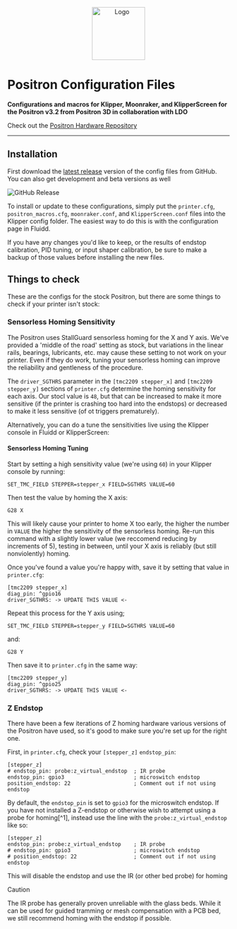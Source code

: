 <p align="center">
   <img width="120px" height="120x" title="Logo" src="https://github.com/Positron3D/Positron/raw/main/Media%20and%20logos/Logos/Positron%20V3%20logo%20light.png">
</p>

# Positron Configuration Files
**Configurations and macros for Klipper, Moonraker, and KlipperScreen for the Positron v3.2 from Positron 3D in collaboration with LDO**

Check out the [Positron Hardware Repository](https://github.com/Positron3D/Positron)

---
## Installation

First download the [latest release](https://github.com/Positron3D/PositronConfig/releases/latest) version of the config files from GitHub. You can also get development and beta versions as well

![GitHub Release](https://img.shields.io/github/v/release/Positron3D/PositronConfig?sort=semver&style=for-the-badge)

To install or update to these configurations, simply put the `printer.cfg`, `positron_macros.cfg`, `moonraker.conf`, and `KlipperScreen.conf` files into the Klipper config folder. The easiest way to do this is with the configuration page in Fluidd.

If you have any changes you'd like to keep, or the results of endstop calibration, PID tuning, or input shaper calibration, be sure to make a backup of those values before installing the new files.

## Things to check
These are the configs for the stock Positron, but there are some things to check if your printer isn't stock:


### Sensorless Homing Sensitivity

The Positron uses StallGuard sensorless homing for the X and Y axis. We've provided a 'middle of the road' setting as stock, but variations in the linear rails, bearings, lubricants, etc. may cause these setting to not work on your printer. Even if they do work, tuning your sensorless homing can improve the reliability and gentleness of the procedure.

The `driver_SGTHRS` parameter in the `[tmc2209 stepper_x]` and `[tmc2209 stepper_y]` sections of `printer.cfg` determine the homing sensitivity for each axis. Our stocl value is `48`, but that can be increased to make it more sensitive (if the printer is crashing too hard into the endstops) or decreased to make it less sensitive (of ot triggers prematurely).

Alternatively, you can do a tune the sensitivities live using the Klipper console in Fluidd or KlipperScreen:

#### Sensorless Homing Tuning

Start by setting a high sensitivity value (we're using `60`) in your Klipper console by running:

`SET_TMC_FIELD STEPPER=stepper_x FIELD=SGTHRS VALUE=60`

Then test the value by homing the X axis:

`G28 X`

This will likely cause your printer to home X too early, the higher the number in `VALUE` the higher the sensitivity of the sensorless homing. Re-run this command with a slightly lower value (we reccomend  reducing by increments of 5), testing in between, until your X axis is reliably (but still nonviolently) homing.

Once you've found a value you're happy with, save it by setting that value in `printer.cfg`:
```properties
[tmc2209 stepper_x]
diag_pin: ^gpio16
driver_SGTHRS: -> UPDATE THIS VALUE <-
```

Repeat this process for the Y axis using;

`SET_TMC_FIELD STEPPER=stepper_y FIELD=SGTHRS VALUE=60`

and:

`G28 Y`

Then save it to `printer.cfg` in the same way:
```properties
[tmc2209 stepper_y]
diag_pin: ^gpio25
driver_SGTHRS: -> UPDATE THIS VALUE <-
```

### Z Endstop
There have been a few iterations of Z homing hardware various versions of the Positron have used, so it's good to make sure you're set up for the right one.

First, in `printer.cfg`, check your `[stepper_z]` `endstop_pin`:

```properties
[stepper_z]
# endstop_pin: probe:z_virtual_endstop  ; IR probe
endstop_pin: gpio3                      ; microswitch endstop
position_endstop: 22                    ; Comment out if not using endstop
```

By default, the `endstop_pin` is set to `gpio3` for the microswitch endstop. If you have not installed a Z-endstop or otherwise wish to attempt using a probe for homing[^1], instead use the line with the `probe:z_virtual_endstop` like so:

```properties
[stepper_z]
endstop_pin: probe:z_virtual_endstop    ; IR probe
# endstop_pin: gpio3                    ; microswitch endstop
# position_endstop: 22                  ; Comment out if not using endstop
```

This will disable the endstop and use the IR (or other bed probe) for homing

> [!CAUTION]
> The IR probe has generally proven unreliable with the glass beds. While it can be used for guided tramming or mesh compensation with a PCB bed, we still recommend homing with the endstop if possible.